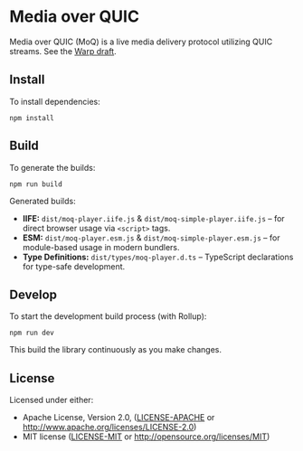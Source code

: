 # Media over QUIC

Media over QUIC (MoQ) is a live media delivery protocol utilizing QUIC streams.
See the [Warp draft](https://datatracker.ietf.org/doc/draft-lcurley-warp/).

## Install

To install dependencies:

```
npm install
```

## Build

To generate the builds:

```
npm run build
```

Generated builds:

- **IIFE:** `dist/moq-player.iife.js` & `dist/moq-simple-player.iife.js` – for direct browser usage via `<script>` tags.
- **ESM:** `dist/moq-player.esm.js` & `dist/moq-simple-player.esm.js` – for module-based usage in modern bundlers.
- **Type Definitions:** `dist/types/moq-player.d.ts` – TypeScript declarations for type-safe development.

## Develop

To start the development build process (with Rollup):

```
npm run dev
```

This build the library continuously as you make changes.

## License

Licensed under either:

- Apache License, Version 2.0, ([LICENSE-APACHE](LICENSE-APACHE) or http://www.apache.org/licenses/LICENSE-2.0)
- MIT license ([LICENSE-MIT](LICENSE-MIT) or http://opensource.org/licenses/MIT)

